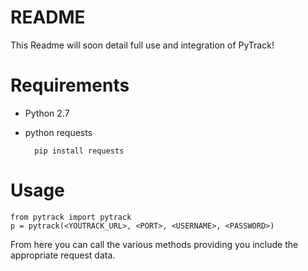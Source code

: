 # README #

This Readme will soon detail full use and integration of PyTrack!

# Requirements #
* Python 2.7
* python requests
        
        pip install requests

# Usage #

    from pytrack import pytrack
    p = pytrack(<YOUTRACK_URL>, <PORT>, <USERNAME>, <PASSWORD>)


From here you can call the various methods providing you include the appropriate request data.